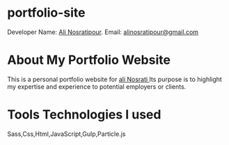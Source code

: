 # portfolio-site

Developer Name: [Ali Nosratipour](https://www.linkedin.com/in/ali-nosratipour-52baa120b/).
Email: alinosratipour@gmail.com

# About My Portfolio Website

This is a personal portfolio website for [ali Nosrati ](https://alinosrati.netlify.app/)Its purpose is to highlight my expertise and experience
to potential employers or clients. 
 


# Tools Technologies I used
Sass,Css,Html,JavaScript,Gulp,Particle.js




